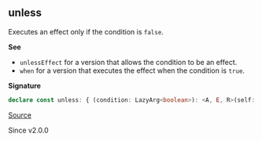 ## unless

Executes an effect only if the condition is `false`.

**See**

- `unlessEffect` for a version that allows the condition to be an effect.
- `when` for a version that executes the effect when the condition is `true`.

**Signature**

```ts
declare const unless: { (condition: LazyArg<boolean>): <A, E, R>(self: Effect<A, E, R>) => Effect<Option.Option<A>, E, R>; <A, E, R>(self: Effect<A, E, R>, condition: LazyArg<boolean>): Effect<Option.Option<A>, E, R>; }
```

[Source](https://github.com/Effect-TS/effect/tree/main/packages/effect/src/Effect.ts#L8432)

Since v2.0.0